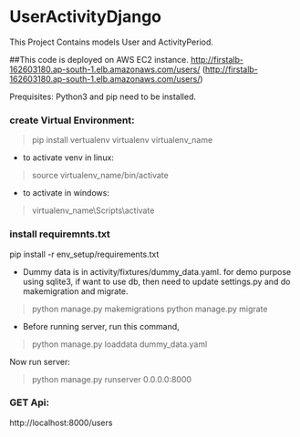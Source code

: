 # UserActivityDjango
This Project Contains models User and ActivityPeriod.

##This code is deployed on AWS EC2 instance.
http://firstalb-162603180.ap-south-1.elb.amazonaws.com/users/ (http://firstalb-162603180.ap-south-1.elb.amazonaws.com/users/)


Prequisites:
Python3 and pip need to be installed.

### create Virtual Environment:
> pip install vertualenv
> virtualenv virtualenv_name

- to activate venv in linux:
> source virtualenv_name/bin/activate

- to activate in windows:
> virtualenv_name\Scripts\activate


### install requiremnts.txt
pip install -r env_setup/requirements.txt

- Dummy data is in activity/fixtures/dummy_data.yaml. 
for demo purpose using sqlite3, if want to use db, then need to update settings.py and do makemigration and migrate.
> python manage.py makemigrations
> python manage.py migrate

- Before running server, run this command,
> python manage.py loaddata dummy_data.yaml

Now run server:
> python manage.py runserver 0.0.0.0:8000

### GET Api: 
http://localhost:8000/users
